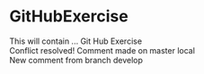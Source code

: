 # GitHubExercise
This will contain ...
Git Hub Exercise  
Conflict resolved!
Comment made on master local  
New comment from branch develop  
